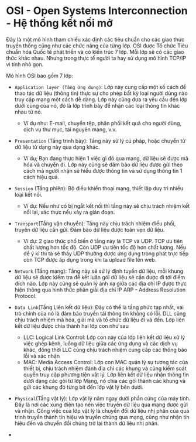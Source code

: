 # OSI - Open Systems Interconnection - Hệ thống kết nối mở

Đây là một mô hình tham chiếu xác định các tiêu chuẩn cho các giao thức truyền thống cũng như các chức năng của từng lớp. OSI được Tổ chức Tiêu chuẩn hóa Quốc tế phát triền và có kiến trúc 7 lớp. Mỗi lớp sẽ có các giao thức khác nhau.
Nhưng trong thực tế người ta hay sử dụng mô hình TCP/IP vì tính nhỏ gọn.

Mô hình OSI bao gồm 7 lớp:
*  `Application layer (Tầng ứng dụng)`: Lớp này cung cấp một số cách để thao tác dữ liệu (thông tin) thực sự cho phép bất kỳ loại người dùng nào truy cập mạng một cách dễ dàng. Lớp này cũng đưa ra yêu cầu đến lớp dưới cùng của nó, đó là lớp trình bày để nhận các loại thông tin khác nhau từ nó.
    * Ví dụ như: E-mail, chuyển tệp, phân phối kết quả cho người dùng, dịch vụ thư mục, tài nguyên mạng, v.v.
* `Presentation` (Tầng trình bày): Tầng này sử lý cú pháp, hoặc chuyển từ dữ liệu từ dạng này qua dạng khác. 
   * Ví dụ; Bạn đang thực hiện 1 việc gì đó qua mạng, dữ liệu sẽ được mã hóa và chuyển đi. Lớp này cũng sẽ đảm bảo dữ liệu được gửi theo cách mà người nhận sẽ hiểu được thông tin và sử dụng thông tin 1 cách hiệu quả.
* `Session` (Tầng phiên): Bộ điều khiển thoại mạng, thiết lập duy trì nhiều loại kết nối.
   * Ví dụ: Nếu như có bị ngắt kết nối thì tầng này sẽ chịu trách nhiệm kết nối lại, xác thực nếu xảy ra gián đoạn.
* `Transport`(Tầng vận chuyển): Tầng này chịu trách nhiệm điều phối, truyền dữ liệu cần gửi. Đảm bào dữ liệu được toàn vẹn dữ liệu.
   * Ví dụ: 2 giao thức phổ biến ở tầng này là TCP và UDP. TCP ưu tiên chất lượng hơn tốc độ. Còn UDP ưu tiên tốc độ hơn chất lượng. Nếu để ý kĩ thì ta sẽ thấy UDP thường được ứng dụng trong phát trực tiếp còn TCP được áp dụng trong khi ta upload file lên web.
* `Network` (Tầng mạng): Tầng này sẽ sử lý định tuyến dữ liệu, mỗi khung dữ liệu sẽ được kiếm tra để kết luận gói dữ liệu sẽ cần được đi tới điểm đích nào. Lớp này cũng sẽ quản lý ánh xạ giữa các địa chỉ IP được thực hiện thông qua hình thức phân giải địa chỉ IP ARP - Address Resolution Protocol.
* `Data Link`(Tầng Liên kết dữ liệu): Đây có thể là tầng phức tạp nhất, vai trò chính của nó là đảm bảo truyền tải thông tin không có lỗi. DLL cũng chịu trách nhiệm mã hóa, giải mã và tổ chức dữ liệu đi và đến. Lớp liên kết dữ liệu  được chia thành hai lớp con như sau
   * LLC: Logical Link Control: Lớp con này của lớp liên kết dữ liệu xử lý việc ghép kênh, luồng dữ liệu giữa các ứng dụng và các dịch vụ khác, đồng thời LLC cũng chịu trách nhiệm cung cấp các thông báo lỗi và xác nhận
   * MAC: Media Access Control: Lớp con MAC quản lý sự tương tác của thiết bị, chịu trách nhiệm đánh địa chỉ các khung và cũng kiểm soát quyền truy cập phương tiện vật lý. Lớp liên kết dữ liệu nhận thông tin dưới dạng các gói từ lớp Mạng, nó chia các gói thành các khung và gửi các khung đó từng bit đến lớp vật lý bên dưới.
* `Physical`(Tầng vật lý): Lớp vật lý nằm ngay dưới phần cứng của máy tính. Đây là nơi các xung điện tạo nên việc truyền dữ liệu qua mạng được gửi và nhận. Công việc của lớp vật lý là chuyển đổi dữ liệu nhị phân của quá trình truyền thành tín hiệu và truyền chúng qua mạng, cũng như nhận tín hiệu đến và chuyển đổi chúng trở lại thành dữ liệu nhị phân.

* 

